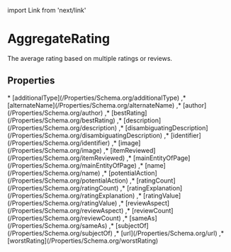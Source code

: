 import Link from 'next/link'

# AggregateRating

The average rating based on multiple ratings or reviews.

## Properties

<Grid>
* [additionalType](/Properties/Schema.org/additionalType)
,* [alternateName](/Properties/Schema.org/alternateName)
,* [author](/Properties/Schema.org/author)
,* [bestRating](/Properties/Schema.org/bestRating)
,* [description](/Properties/Schema.org/description)
,* [disambiguatingDescription](/Properties/Schema.org/disambiguatingDescription)
,* [identifier](/Properties/Schema.org/identifier)
,* [image](/Properties/Schema.org/image)
,* [itemReviewed](/Properties/Schema.org/itemReviewed)
,* [mainEntityOfPage](/Properties/Schema.org/mainEntityOfPage)
,* [name](/Properties/Schema.org/name)
,* [potentialAction](/Properties/Schema.org/potentialAction)
,* [ratingCount](/Properties/Schema.org/ratingCount)
,* [ratingExplanation](/Properties/Schema.org/ratingExplanation)
,* [ratingValue](/Properties/Schema.org/ratingValue)
,* [reviewAspect](/Properties/Schema.org/reviewAspect)
,* [reviewCount](/Properties/Schema.org/reviewCount)
,* [sameAs](/Properties/Schema.org/sameAs)
,* [subjectOf](/Properties/Schema.org/subjectOf)
,* [url](/Properties/Schema.org/url)
,* [worstRating](/Properties/Schema.org/worstRating)

</Grid>


